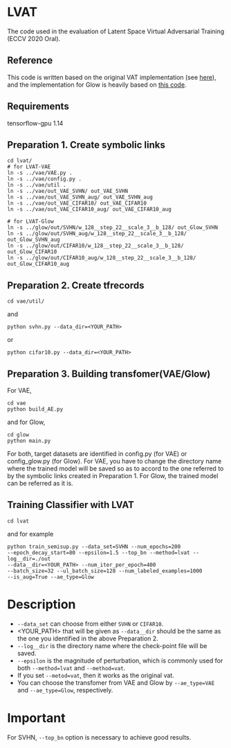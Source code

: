 # LVAT
The code used in the evaluation of Latent Space Virtual Adversarial Training (ECCV 2020 Oral).

## Reference
This code is written based on the original VAT implementation (see [here](https://github.com/takerum/vat_tf)),  
and the implementation for Glow is heavily based on [this code](https://github.com/kmkolasinski/deep-learning-notes/tree/3c7779ea0063896bb3a759efa3e52d173aaae94b/seminars/2018-10-Normalizing-Flows-NICE-RealNVP-GLOW). 

## Requirements
tensorflow-gpu 1.14

## Preparation 1. Create symbolic links

```
cd lvat/
# for LVAT-VAE
ln -s ../vae/VAE.py .
ln -s ../vae/config.py .
ln -s ../vae/util .
ln -s ../vae/out_VAE_SVHN/ out_VAE_SVHN
ln -s ../vae/out_VAE_SVHN_aug/ out_VAE_SVHN_aug
ln -s ../vae/out_VAE_CIFAR10/ out_VAE_CIFAR10
ln -s ../vae/out_VAE_CIFAR10_aug/ out_VAE_CIFAR10_aug

# for LVAT-Glow
ln -s ../glow/out/SVHN/w_128__step_22__scale_3__b_128/ out_Glow_SVHN
ln -s ../glow/out/SVHN_aug/w_128__step_22__scale_3__b_128/ out_Glow_SVHN_aug
ln -s ../glow/out/CIFAR10/w_128__step_22__scale_3__b_128/ out_Glow_CIFAR10
ln -s ../glow/out/CIFAR10_aug/w_128__step_22__scale_3__b_128/ out_Glow_CIFAR10_aug
```

## Preparation 2. Create tfrecords

```
cd vae/util/
```
and
``` 
python svhn.py --data_dir=<YOUR_PATH>
```
or
```
python cifar10.py --data_dir=<YOUR_PATH>
```

## Preparation 3. Building transfomer(VAE/Glow)

For VAE,
```
cd vae
python build_AE.py
```
and for Glow,
```
cd glow
python main.py
```
For both, target datasets are identified in config.py (for VAE) or config_glow.py (for Glow).
For VAE, you have to change the directory name where the trained model will be saved so as to accord to the one referred to by the symbolic links created in Preparation 1.
For Glow, the trained model can be referred as it is.



## Training Classifier with LVAT
```
cd lvat
```
and for example
```
python train_semisup.py --data_set=SVHN --num_epochs=200
--epoch_decay_start=80 --epsilon=1.5 --top_bn --method=lvat --log__dir=./out
--data__dir=<YOUR_PATH> --num_iter_per_epoch=400
--batch_size=32 --ul_batch_size=128 --num_labeled_examples=1000
--is_aug=True --ae_type=Glow
```
# Description
- `--data_set` can choose from either `SVHN` or `CIFAR10`.
- <YOUR_PATH> that will be given as `--data__dir` should be the same as the one you identified in the above Preparation 2.
- `--log__dir` is the directory name where the check-point file will be saved.
- `--epsilon` is the magnitude of perturbation, which is commonly used for both `--method=lvat` and `--method=vat`.
- If you set `--metod=vat`, then it works as the original vat.
- You can choose the transfomer from VAE and Glow by `--ae_type=VAE` and `--ae_type=Glow`, respectively.

# Important
For SVHN, `--top_bn` option is necessary to achieve good results.
